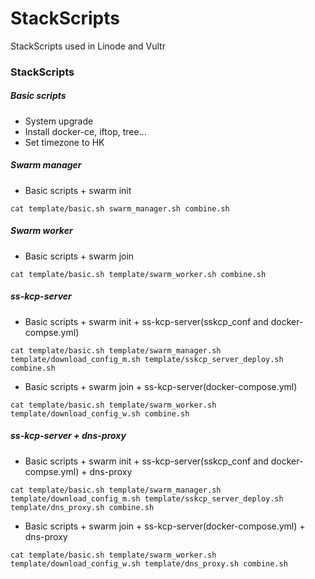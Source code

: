 # StackScripts

StackScripts used in Linode and Vultr 


### StackScripts

##### Basic scripts

* System upgrade
* Install docker-ce, iftop, tree...
* Set timezone to HK


##### Swarm manager

* Basic scripts + swarm init

```
cat template/basic.sh swarm_manager.sh combine.sh

```

##### Swarm worker

* Basic scripts + swarm join

```
cat template/basic.sh template/swarm_worker.sh combine.sh

```


##### ss-kcp-server 

* Basic scripts + swarm init + ss-kcp-server(sskcp_conf and docker-compse.yml)

```
cat template/basic.sh template/swarm_manager.sh template/download_config_m.sh template/sskcp_server_deploy.sh combine.sh

```

* Basic scripts + swarm join + ss-kcp-server(docker-compose.yml)

```
cat template/basic.sh template/swarm_worker.sh template/download_config_w.sh combine.sh

```


##### ss-kcp-server + dns-proxy

* Basic scripts + swarm init + ss-kcp-server(sskcp_conf and docker-compse.yml) + dns-proxy

```
cat template/basic.sh template/swarm_manager.sh template/download_config_m.sh template/sskcp_server_deploy.sh template/dns_proxy.sh combine.sh

```


* Basic scripts + swarm join + ss-kcp-server(docker-compose.yml) + dns-proxy

```
cat template/basic.sh template/swarm_worker.sh template/download_config_w.sh template/dns_proxy.sh combine.sh

```




